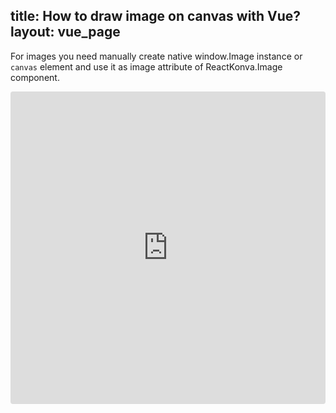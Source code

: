 title: How to draw image on canvas with Vue?
layout: vue_page
---

For images you need manually create native window.Image instance or `canvas` element and use it as image attribute of ReactKonva.Image component.

<iframe src="https://codesandbox.io/embed/github/konvajs/site/tree/master/vue-demos/images?hidenavigation=1&view=split&fontsize=10&module=/src/App.vue"" style="width:100%; height:500px; border:0; border-radius: 4px; overflow:hidden;" sandbox="allow-modals allow-forms allow-popups allow-scripts allow-same-origin"></iframe>



